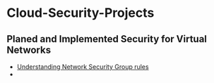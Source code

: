 # Cloud-Security-Projects

<h2>Planed and Implemented Security for Virtual Networks</h2>

- [Understanding Network Security Group rules]()
- 

